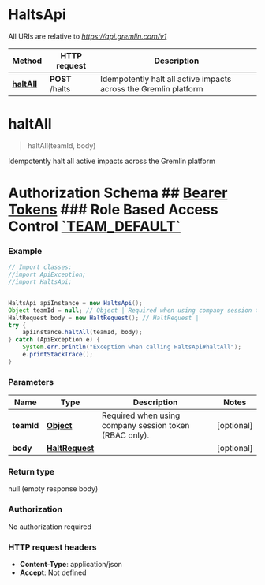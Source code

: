 # HaltsApi

All URIs are relative to *https://api.gremlin.com/v1*

Method | HTTP request | Description
------------- | ------------- | -------------
[**haltAll**](HaltsApi.md#haltAll) | **POST** /halts | Idempotently halt all active impacts across the Gremlin platform


<a name="haltAll"></a>
# **haltAll**
> haltAll(teamId, body)

Idempotently halt all active impacts across the Gremlin platform

# Authorization Schema ## [__Bearer Tokens__](https://www.gremlin.com/docs/api-reference/examples/#authentication-and-access-tokens) ### Role Based Access Control [&#x60;TEAM_DEFAULT&#x60;](https://www.gremlin.com/docs/user-management/access-control/#privileges) 

### Example
```java
// Import classes:
//import ApiException;
//import HaltsApi;


HaltsApi apiInstance = new HaltsApi();
Object teamId = null; // Object | Required when using company session token (RBAC only).
HaltRequest body = new HaltRequest(); // HaltRequest | 
try {
    apiInstance.haltAll(teamId, body);
} catch (ApiException e) {
    System.err.println("Exception when calling HaltsApi#haltAll");
    e.printStackTrace();
}
```

### Parameters

Name | Type | Description  | Notes
------------- | ------------- | ------------- | -------------
 **teamId** | [**Object**](.md)| Required when using company session token (RBAC only). | [optional]
 **body** | [**HaltRequest**](HaltRequest.md)|  | [optional]

### Return type

null (empty response body)

### Authorization

No authorization required

### HTTP request headers

 - **Content-Type**: application/json
 - **Accept**: Not defined

